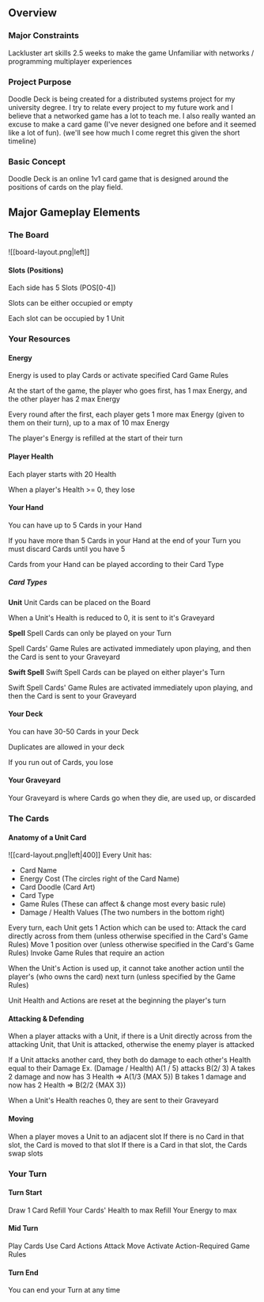 ## Overview
### Major Constraints
Lackluster art skills
2.5 weeks to make the game
Unfamiliar with networks / programming multiplayer experiences

### Project Purpose
Doodle Deck is being created for a distributed systems project for my university degree. I try to relate every project to my future work and I believe that a networked game has a lot to teach me. I also really wanted an excuse to make a card game (I've never designed one before and it seemed like a lot of fun). (we'll see how much I come regret this given the short timeline)

### Basic Concept
Doodle Deck is an online 1v1 card game that is designed around the positions of cards on the play field. 

## Major Gameplay Elements
### The Board
![[board-layout.png|left]]

#### Slots (Positions)
Each side has 5 Slots (POS\[0-4])

Slots can be either occupied or empty

Each slot can be occupied by 1 Unit

### Your Resources
#### Energy
Energy is used to play Cards or activate specified Card Game Rules

At the start of the game, the player who goes first, has 1 max Energy, and the other player has 2 max Energy

Every round after the first, each player gets 1 more max Energy (given to them on their turn), up to a max of 10 max Energy

The player's Energy is refilled at the start of their turn

#### Player Health
Each player starts with 20 Health

When a player's Health >= 0, they lose

#### Your Hand
You can have up to 5 Cards in your Hand

If you have more than 5 Cards in your Hand at the end of your Turn you must discard Cards until you have 5

Cards from your Hand can be played according to their Card Type
##### Card Types
**Unit**
Unit Cards can be placed on the Board

When a Unit's Health is reduced to 0, it is sent to it's Graveyard

**Spell**
Spell Cards can only be played on your Turn

Spell Cards' Game Rules are activated immediately upon playing, and then the Card is sent to your Graveyard

**Swift Spell**
Swift Spell Cards can be played on either player's Turn

Swift Spell Cards' Game Rules are activated immediately upon playing, and then the Card is sent to your Graveyard

#### Your Deck
You can have 30-50 Cards in your Deck

Duplicates are allowed in your deck

If you run out of Cards, you lose

#### Your Graveyard
Your Graveyard is where Cards go when they die, are used up, or discarded

### The Cards
#### Anatomy of a Unit Card 
![[card-layout.png|left|400]]
Every Unit has:
- Card Name
- Energy Cost (The circles right of the Card Name)
- Card Doodle (Card Art)
- Card Type
- Game Rules (These can affect & change most every basic rule)
- Damage / Health Values (The two numbers in the bottom right)

Every turn, each Unit gets 1 Action which can be used to:
	Attack the card directly across from them (unless otherwise specified in the Card's Game Rules)
	Move 1 position over (unless otherwise specified in the Card's Game Rules)
	Invoke Game Rules that require an action

When the Unit's Action is used up, it cannot take another action until the player's (who owns the card) next turn (unless specified by the Game Rules)

Unit Health and Actions are reset at the beginning the player's turn

#### Attacking & Defending
When a player attacks with a Unit, if there is a Unit directly across from the attacking Unit, that Unit is attacked, otherwise the enemy player is attacked

If a Unit attacks another card, they both do damage to each other's Health equal to their Damage
Ex.
	(Damage / Health)
	A(1 / 5) attacks B(2/ 3)
	A takes 2 damage and now has 3 Health => A(1/3 {MAX 5})
	B takes 1 damage and now has 2 Health => B(2/2 {MAX 3})

When a Unit's Health reaches 0, they are sent to their Graveyard

#### Moving
When a player moves a Unit to an adjacent slot
	If there is no Card in that slot, the Card is moved to that slot
	If there is a Card in that slot, the Cards swap slots

### Your Turn
#### Turn Start
Draw 1 Card
Refill Your Cards' Health to max
Refill Your Energy to max

#### Mid Turn
Play Cards
Use Card Actions
	Attack
	Move
	Activate Action-Required Game Rules

#### Turn End
You can end your Turn at any time
